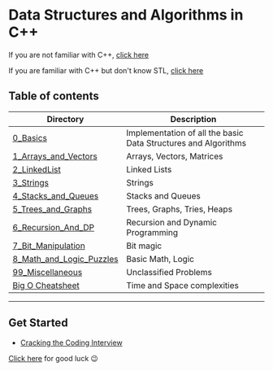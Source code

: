 
# Data Structures and Algorithms in C++

If you are not familiar with C++, [click here](https://github.com/jwasham/coding-interview-university/blob/main/extras/cheat%20sheets/Cpp_reference.pdf)

If you are familiar with C++ but don't know STL, [click here](https://medium.com/logicalbee/c-stl-algorithms-cheat-sheet-d92f986abe14)

## Table of contents
| Directory | Description |
| ---       | ---         |
| [0_Basics](https://github.com/akormous/super-pro-dsa/tree/master/0_Basics) | Implementation of all the basic Data Structures and Algorithms |
| [1_Arrays_and_Vectors](https://github.com/akormous/super-pro-dsa/tree/master/1_Arrays_and_Vectors) | Arrays, Vectors, Matrices |
| [2_LinkedList](https://github.com/akormous/super-pro-dsa/tree/master/2_LinkedList) | Linked Lists |
| [3_Strings](https://github.com/akormous/super-pro-dsa/tree/master/3_Strings) | Strings |
| [4_Stacks_and_Queues](https://github.com/akormous/super-pro-dsa/tree/master/4_Stacks_and_Queues) | Stacks and Queues |
| [5_Trees_and_Graphs](https://github.com/akormous/super-pro-dsa/tree/master/5_Trees_and_Graphs) | Trees, Graphs, Tries, Heaps |
| [6_Recursion_And_DP](https://github.com/akormous/super-pro-dsa/tree/master/6_Recursion_And_DP) | Recursion and Dynamic Programming |
| [7_Bit_Manipulation](https://github.com/akormous/super-pro-dsa/tree/master/7_Bit_Manipulation) | Bit magic |
| [8_Math_and_Logic_Puzzles](https://github.com/akormous/super-pro-dsa/tree/master/8_Math_and_Logic_Puzzles) | Basic Math, Logic |
| [99_Miscellaneous](https://github.com/akormous/super-pro-dsa/tree/master/99_Miscellaneous) | Unclassified Problems |
[Big O Cheatsheet](https://medium.com/logicalbee/c-stl-algorithms-cheat-sheet-d92f986abe14) | Time and Space complexities |

---

## Get Started
- [Cracking the Coding Interview](https://www.crackingthecodinginterview.com/)



[Click here](https://www.youtube.com/watch?v=dQw4w9WgXcQ) for good luck :wink:
